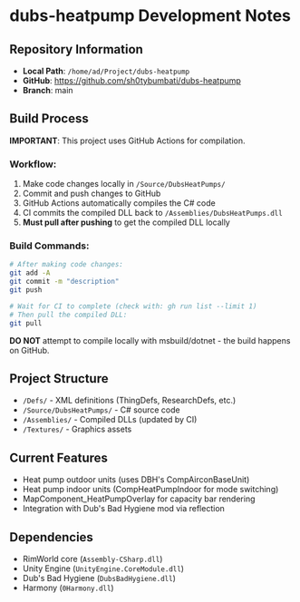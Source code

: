 # dubs-heatpump Development Notes

## Repository Information
- **Local Path**: `/home/ad/Project/dubs-heatpump`
- **GitHub**: https://github.com/sh0tybumbati/dubs-heatpump
- **Branch**: main

## Build Process
**IMPORTANT**: This project uses GitHub Actions for compilation.

### Workflow:
1. Make code changes locally in `/Source/DubsHeatPumps/`
2. Commit and push changes to GitHub
3. GitHub Actions automatically compiles the C# code
4. CI commits the compiled DLL back to `/Assemblies/DubsHeatPumps.dll`
5. **Must pull after pushing** to get the compiled DLL locally

### Build Commands:
```bash
# After making code changes:
git add -A
git commit -m "description"
git push

# Wait for CI to complete (check with: gh run list --limit 1)
# Then pull the compiled DLL:
git pull
```

**DO NOT** attempt to compile locally with msbuild/dotnet - the build happens on GitHub.

## Project Structure
- `/Defs/` - XML definitions (ThingDefs, ResearchDefs, etc.)
- `/Source/DubsHeatPumps/` - C# source code
- `/Assemblies/` - Compiled DLLs (updated by CI)
- `/Textures/` - Graphics assets

## Current Features
- Heat pump outdoor units (uses DBH's CompAirconBaseUnit)
- Heat pump indoor units (CompHeatPumpIndoor for mode switching)
- MapComponent_HeatPumpOverlay for capacity bar rendering
- Integration with Dub's Bad Hygiene mod via reflection

## Dependencies
- RimWorld core (`Assembly-CSharp.dll`)
- Unity Engine (`UnityEngine.CoreModule.dll`)
- Dub's Bad Hygiene (`DubsBadHygiene.dll`)
- Harmony (`0Harmony.dll`)
